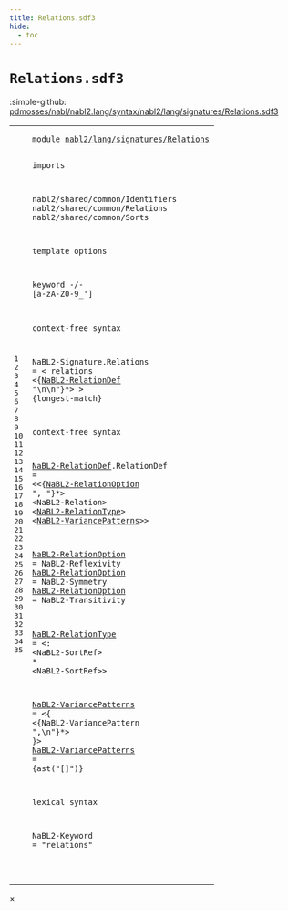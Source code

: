 ```yaml
---
title: Relations.sdf3
hide:
  - toc
---
```


# `Relations.sdf3`

:simple-github: [pdmosses/nabl/nabl2.lang/syntax/nabl2/lang/signatures/Relations.sdf3]

[pdmosses/nabl/nabl2.lang/syntax/nabl2/lang/signatures/Relations.sdf3]: https://github.com/pdmosses/nabl/blob/master/nabl2.lang/syntax/nabl2/lang/signatures/Relations.sdf3 "The source file on GitHub"

<div class="sdf3"><table class="highlighttable"><tbody><tr><td class="linenos"><div class="linenodiv"><pre><span></span>1
2
3
4
5
6
7
8
9
10
11
12
13
14
15
16
17
18
19
20
21
22
23
24
25
26
27
28
29
30
31
32
33
34
35
</pre></div></td>
<td class="code"><pre><code><span class="keyword">module</span> <a href="../Signature.sdf3/#nabl2/lang/signatures/Relations_9_3" id="nabl2/lang/signatures/Relations_1_8" title="Referenced at ../Signature.sdf3 line 9">nabl2/lang/signatures/Relations</a>

<span class="keyword">imports</span>

  <span title="External reference">nabl2/shared/common/Identifiers</span>
  <span title="External reference">nabl2/shared/common/Relations</span>
  <span title="External reference">nabl2/shared/common/Sorts</span>

<span class="keyword">template options</span>

  <span class="keyword">keyword</span> -/- [<span class="cons_Regular">a</span>-<span class="cons_Regular">z</span><span class="cons_Regular">A</span>-<span class="cons_Regular">Z</span><span class="cons_Regular">0</span>-<span class="cons_Regular">9</span>\_\']

<span class="keyword">context-free syntax</span>

  <span id="NaBL2-Signature_15_3" title="Not referenced">NaBL2-Signature</span>.<span class="cons_Constructor"><span id="Relations_15_19" title="Not referenced">Relations</span></span> = &lt;
    <span class="cons_String">relations</span>
      &lt;{<a href="#NaBL2-RelationDef_22_3" id="NaBL2-RelationDef_17_9" title="Defined at line 22">NaBL2-RelationDef</a> <span class="cons_Lit">"\n\n"</span>}*&gt;
  &gt; {<span class="keyword">longest-match</span>}

<span class="keyword">context-free syntax</span>

  <a href="#NaBL2-RelationDef_17_9" id="NaBL2-RelationDef_22_3" title="Referenced at line 17">NaBL2-RelationDef</a>.<span class="cons_Constructor"><span id="RelationDef_22_21" title="Not referenced">RelationDef</span></span> = &lt;&lt;{<a href="#NaBL2-RelationOption_24_3" id="NaBL2-RelationOption_22_38" title="Defined at line 24, 25, 26">NaBL2-RelationOption</a> <span class="cons_Lit">", "</span>}*&gt; &lt;<span title="External reference">NaBL2-Relation</span>&gt; &lt;<a href="#NaBL2-RelationType_28_3" id="NaBL2-RelationType_22_85" title="Defined at line 28">NaBL2-RelationType</a>&gt; &lt;<a href="#NaBL2-VariancePatterns_30_3" id="NaBL2-VariancePatterns_22_106" title="Defined at line 30, 31">NaBL2-VariancePatterns</a>&gt;&gt;

  <a href="#NaBL2-RelationOption_22_38" id="NaBL2-RelationOption_24_3" title="Referenced at line 22">NaBL2-RelationOption</a> = <span title="External reference">NaBL2-Reflexivity</span>
  <a href="#NaBL2-RelationOption_22_38" id="NaBL2-RelationOption_25_3" title="Referenced at line 22">NaBL2-RelationOption</a> = <span title="External reference">NaBL2-Symmetry</span>
  <a href="#NaBL2-RelationOption_22_38" id="NaBL2-RelationOption_26_3" title="Referenced at line 22">NaBL2-RelationOption</a> = <span title="External reference">NaBL2-Transitivity</span>

  <a href="#NaBL2-RelationType_22_85" id="NaBL2-RelationType_28_3" title="Referenced at line 22">NaBL2-RelationType</a> = &lt;<span class="cons_String">:</span> &lt;<span title="External reference">NaBL2-SortRef</span>&gt; <span class="cons_String">*</span> &lt;<span title="External reference">NaBL2-SortRef</span>&gt;&gt;

  <a href="#NaBL2-VariancePatterns_22_106" id="NaBL2-VariancePatterns_30_3" title="Referenced at line 22">NaBL2-VariancePatterns</a>      = &lt;<span class="cons_String">{</span> &lt;{<span title="External reference">NaBL2-VariancePattern</span> <span class="cons_Lit">",\n"</span>}*&gt; <span class="cons_String">}</span>&gt;
  <a href="#NaBL2-VariancePatterns_22_106" id="NaBL2-VariancePatterns_31_3" title="Referenced at line 22">NaBL2-VariancePatterns</a>      = {<span class="cons_Unquoted">ast</span>(<span class="cons_Quoted">"[]"</span>)}
 
 <span class="keyword">lexical syntax</span>
 
  <span id="NaBL2-Keyword_35_3" title="Not referenced">NaBL2-Keyword</span> = <span class="cons_Lit">"relations"</span>

</code></pre></td></tr></tbody></table></div>

<div id="modal">
  <div id="modal-content">
    <span id="modal-close">&times;</span>
    <h2 id="modal-h2"></h2>
    <p  id="modal-p"></p>
    <ul id="modal-ul"></ul>
  </div>
</div>
